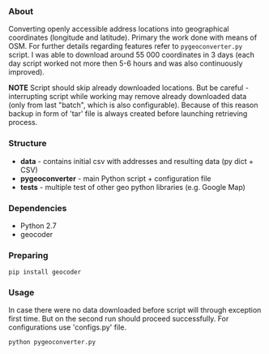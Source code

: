 ### About

Converting openly accessible address locations  into geographical coordinates (longitude and latitude). Primary the work done with means of OSM. For further details regarding features refer to ```pygeoconverter.py``` script. I was able to download around 55 000 coordinates in 3 days (each day script worked not more then 5-6 hours and was also continuously improved).

**NOTE** Script should skip already downloaded locations. But be careful - interrupting script while working may remove already downloaded data (only from last "batch", which is also configurable). Because of this reason backup in form of 'tar' file is always created before launching retrieving process.

### Structure

* **data** - contains initial csv with addresses and resulting data (py dict + CSV)
* **pygeoconverter** - main Python script + configuration file
* **tests** - multiple test of other geo python libraries (e.g. Google Map)

### Dependencies

* Python 2.7
* geocoder

### Preparing

```
pip install geocoder
```

### Usage

In case there were no data downloaded before script will through exception first time. But on the second run should proceed successfully. For configurations use 'configs.py' file.

```
python pygeoconverter.py
```

